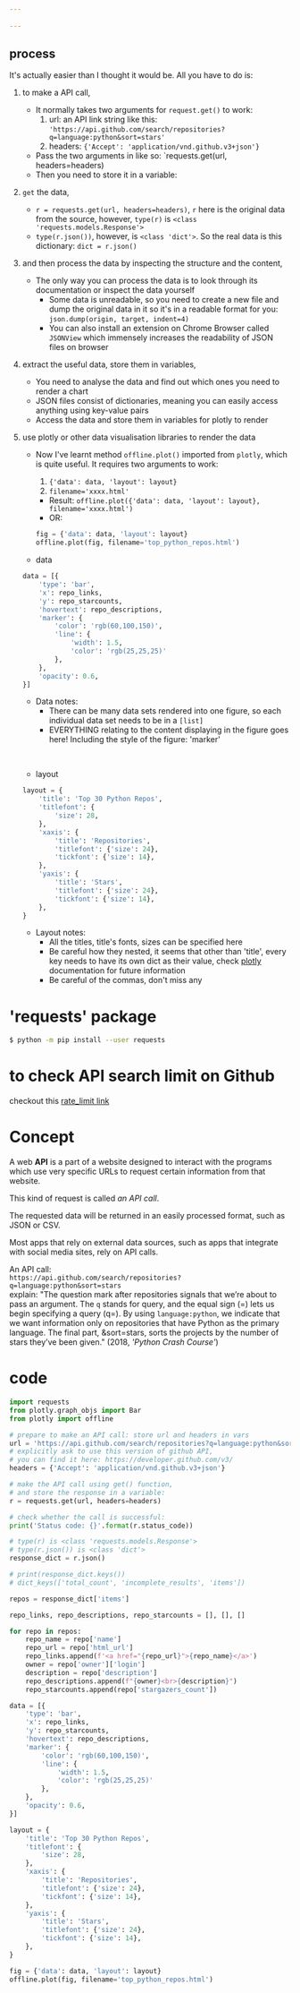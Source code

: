 ```yaml
---
 
---
```

## process
It's actually easier than I thought it would be. All you have to do is:
1. to make a API call, 

   * It normally takes two arguments for `request.get()` to work:
     1. url: an API link string like this: `'https://api.github.com/search/repositories?q=language:python&sort=stars'`
     2. headers: `{'Accept': 'application/vnd.github.v3+json'}`
   * Pass the two arguments in like so: `requests.get(url, headers=headers)
   * Then you need to store it in a variable:

2. `get` the data, 

   * `r = requests.get(url, headers=headers)`, `r` here is the original data from the source, however, `type(r)` is `<class 'requests.models.Response'>`
   * `type(r.json())`, however, is `<class 'dict'>`. So the real data is this dictionary: `dict = r.json()`

3. and then process the data by inspecting the structure and the content, 

   * The only way you can process the data is to look through its documentation or inspect the data yourself
     * Some data is unreadable, so you need to create a new file and dump the original data in it so it's in a readable format for you: `json.dump(origin, target, indent=4)` 
     * You can also install an extension on Chrome Browser called `JSONView` which immensely increases the readability of JSON files on browser

4. extract the useful data, store them in variables,

   * You need to analyse the data and find out which ones you need to render a chart
   * JSON files consist of dictionaries, meaning you can easily access anything using key-value pairs
   * Access the data and store them in variables for plotly to render

5. use plotly or other data visualisation libraries to render the data

   * Now I've learnt method `offline.plot()` imported from `plotly`, which is quite useful. It requires two arguments to work:

     1. `{'data': data, 'layout': layout}`
     2. `filename='xxxx.html'`

     * Result: `offline.plot({'data': data, 'layout': layout}, filename='xxxx.html')`
     * OR: 

     ```python
     fig = {'data': data, 'layout': layout}
     offline.plot(fig, filename='top_python_repos.html')
     ```

     

   * data

   ```python
   data = [{
       'type': 'bar',
       'x': repo_links,
       'y': repo_starcounts,
       'hovertext': repo_descriptions,
       'marker': {
           'color': 'rgb(60,100,150)',
           'line': {
               'width': 1.5,
               'color': 'rgb(25,25,25)'
           },
       },
       'opacity': 0.6,
   }]
   ```

   * Data notes:
     * There can be many data sets rendered into one figure, so each individual data set needs to be in a `[list]`
     * EVERYTHING relating to the content displaying in the figure goes here! Including the style of the figure: 'marker'

   

   ​	

   * layout

   ```python
   layout = {
       'title': 'Top 30 Python Repos',
       'titlefont': {
           'size': 28,
       },
       'xaxis': {
           'title': 'Repositories', 
           'titlefont': {'size': 24},
           'tickfont': {'size': 14},
       },
       'yaxis': {
           'title': 'Stars', 
           'titlefont': {'size': 24},
           'tickfont': {'size': 14},
       },
   }
   ```

   * Layout notes:
     * All the titles, title's fonts, sizes can be specified here
     * Be careful how they nested, it seems that other than 'title', every key needs to have its own dict as their value, check [plotly](https://plot.ly/python/) documentation for future information
     * Be careful of the commas, don't miss any





# 'requests' package

```bash
$ python -m pip install --user requests
```

# to check API search limit on Github

checkout this [rate_limit link](https://api.github.com/rate_limit)

# Concept  

A web **API** is a part of a website designed to interact with the programs which use very specific URLs to request certain information from that website. 

This kind of request is called _an API call_.

The requested data will be returned in an easily processed format, such as JSON or CSV. 

Most apps that rely on external data sources, such as apps that integrate with social media sites, rely on API calls. 

An API call:  
`https://api.github.com/search/repositories?q=language:python&sort=stars`  
explain: "The question mark after repositories signals that we’re about to pass an argument. The `q` stands for query, and the equal sign (=) lets us begin specifying a query (q=). By using `language:python`, we indicate that we want information only on repositories that have Python as the primary language. The final part, &sort=stars, sorts the projects by the number of stars they’ve been given." (2018, _'Python Crash Course'_)

# code

```python
import requests
from plotly.graph_objs import Bar
from plotly import offline

# prepare to make an API call: store url and headers in vars
url = 'https://api.github.com/search/repositories?q=language:python&sort=stars'
# explicitly ask to use this version of github API, 
# you can find it here: https://developer.github.com/v3/
headers = {'Accept': 'application/vnd.github.v3+json'}

# make the API call using get() function, 
# and store the response in a variable:
r = requests.get(url, headers=headers)

# check whether the call is successful:
print('Status code: {}'.format(r.status_code))

# type(r) is <class 'requests.models.Response'>
# type(r.json()) is <class 'dict'>
response_dict = r.json()

# print(response_dict.keys())
# dict_keys(['total_count', 'incomplete_results', 'items'])

repos = response_dict['items']

repo_links, repo_descriptions, repo_starcounts = [], [], []

for repo in repos:
    repo_name = repo['name']
    repo_url = repo['html_url']
    repo_links.append(f'<a href="{repo_url}">{repo_name}</a>')
    owner = repo['owner']['login']
    description = repo['description']
    repo_descriptions.append(f"{owner}<br>{description}")
    repo_starcounts.append(repo['stargazers_count'])

data = [{
    'type': 'bar',
    'x': repo_links,
    'y': repo_starcounts,
    'hovertext': repo_descriptions,
    'marker': {
        'color': 'rgb(60,100,150)',
        'line': {
            'width': 1.5,
            'color': 'rgb(25,25,25)'
        },
    },
    'opacity': 0.6,
}]

layout = {
    'title': 'Top 30 Python Repos',
    'titlefont': {
        'size': 28,
    },
    'xaxis': {
        'title': 'Repositories', 
        'titlefont': {'size': 24},
        'tickfont': {'size': 14},
    },
    'yaxis': {
        'title': 'Stars', 
        'titlefont': {'size': 24},
        'tickfont': {'size': 14},
    },
}

fig = {'data': data, 'layout': layout}
offline.plot(fig, filename='top_python_repos.html')
```
